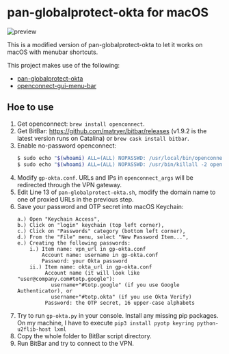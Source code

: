 
# pan-globalprotect-okta for macOS

![preview](https://user-images.githubusercontent.com/1687847/102121029-9d6f9a80-3e43-11eb-8ccf-2ba4197dcfd3.png)

This is a modified version of pan-globalprotect-okta to let it works on macOS with menubar shortcuts.

This project makes use of the following:

- [pan-globalprotect-okta](https://github.com/nicklan/pan-globalprotect-okta)
- [openconnect-gui-menu-bar](https://github.com/ventz/openconnect-gui-menu-bar)

## Hoe to use

1. Get openconnect: `brew install openconnect`.
2. Get BitBar: https://github.com/matryer/bitbar/releases (v1.9.2 is the latest version runs on Catalina) or `brew cask install bitbar`.
3. Enable no-password openconnect:
	```bash
	$ sudo echo "$(whoami) ALL=(ALL) NOPASSWD: /usr/local/bin/openconnect" > /etc/sudoers.d/openconnect
	$ sudo echo "$(whoami) ALL=(ALL) NOPASSWD: /usr/bin/killall -2 openconnect" >> /etc/sudoers.d/openconnect
	```
4. Modify `gp-okta.conf`. URLs and IPs in `openconnect_args` will be redirected through the VPN gateway.
5. Edit Line 13 of `pan-globalprotect-okta.sh`, modify the domain name to one of proxied URLs in the previous step.
6. Save your password and OTP secret into macOS Keychain:
	```
	a.) Open "Keychain Access",
	b.) Click on "login" keychain (top left corner),
	c.) Click on "Passwords" category (bottom left corner),
	d.) From the "File" menu, select "New Password Item...",
	e.) Creating the following passwords:
	    i.) Item name: vpn_url in gp-okta.conf
	        Account name: username in gp-okta.conf
	        Password: your Okta password
	    ii.) Item name: okta_url in gp-okta.conf
	         Account name (it will look like "user@company.com#totp.google"):
	           username+"#totp.google" (if you use Google Authenticator), or
	           username+"#totp.okta" (if you use Okta Verify)
	         Password: the OTP secret, 16 upper-case alphabets
	```
7. Try to run `gp-okta.py` in your console. Install any missing pip packages. On my machine, I have to execute `pip3 install pyotp keyring python-u2flib-host lxml`
8. Copy the whole folder to BitBar script directory.
9. Run BitBar and try to connect to the VPN.
